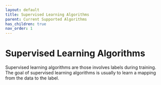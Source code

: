 ```yaml
---
layout: default
title: Supervised Learning Algorithms
parent: Current Supported Algorithms
has_children: true
nav_order: 1
---
```

# Supervised Learning Algorithms

Supervised learning algorithms are those involves labels during training. The goal of supervised learning algorithms is usually to learn a mapping from the data to the label.
